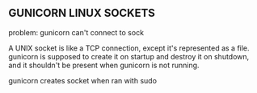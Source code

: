 ## GUNICORN LINUX SOCKETS

problem: gunicorn can't connect to sock

A UNIX socket is like a TCP connection, except it's represented as a file. gunicorn is supposed to create it on startup and destroy it on shutdown, and it shouldn't be present when gunicorn is not running.

gunicorn creates socket when ran with sudo